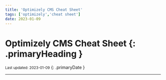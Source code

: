 ```yaml
---
title: 'Optimizely CMS Cheat Sheet'
tags: ['optimizely','cheat sheet']
date: 2023-01-09
---
```

# Optimizely CMS Cheat Sheet {: .primaryHeading }
<small>Last updated: 2023-01-09</small>
{: .primaryDate }

---

